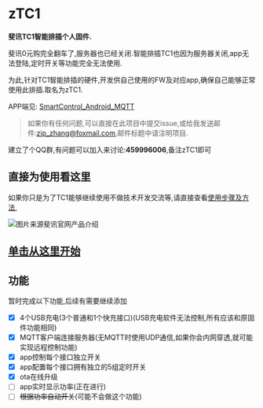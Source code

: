 # zTC1
**斐讯TC1智能排插个人固件.**

斐讯0元购完全翻车了,服务器也已经关闭.智能排插TC1也因为服务器关闭,app无法登陆,定时开关等功能完全无法使用.

为此,针对TC1智能排插的硬件,开发供自己使用的FW及对应app,确保自己能够正常使用此排插.取名为zTC1.



APP端见: [SmartControl_Android_MQTT](https://github.com/a2633063/SmartControl_Android_MQTT)

> 如果你有任何问题,可以直接在此项目中提交issue,或给我发送邮件:zip_zhang@foxmail.com,邮件标题中请注明项目.



建立了个QQ群,有问题可以加入来讨论:**459996006**,备注zTC1即可



## 直接为使用看这里

如果你只是为了TC1能够继续使用不做技术开发交流等,请直接查看[使用步骤及方法](https://github.com/a2633063/zTC1/wiki#使用步骤及方法), 





![图片来源斐讯官网产品介绍](https://raw.githubusercontent.com/wiki/a2633063/zTC1/image/Phicomm_TC1.png)



## [单击从这里开始](https://github.com/a2633063/zTC1/wiki)





## 功能


暂时完成以下功能,后续有需要继续添加

- [x] 4个USB充电(3个普通和1个快充接口)(USB充电软件无法控制,所有应该和原固件功能相同)
- [x] MQTT客户端连接服务器(无MQTT时使用UDP通信,如果你会内网穿透,就可能实现远程控制功能)
- [x] app控制每个接口独立开关
- [x] app配置每个接口拥有独立的5组定时开关
- [x] ota在线升级
- [ ] app实时显示功率(正在进行)
- [ ] ~~根据功率自动开关~~(可能不会做这个功能)

